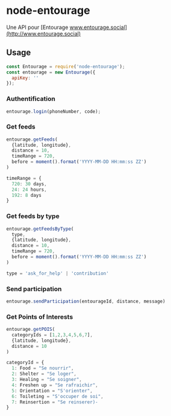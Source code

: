 # node-entourage

Une API pour [Entourage www.entourage.social](http://www.entourage.social)

## Usage

```javascript
const Entourage = require('node-entourage');
const entourage = new Entourage({
  apiKey: ''
});
```

### Authentification

```javascript
entourage.login(phoneNumber, code);
```

### Get feeds

```javascript
entourage.getFeeds(
  {latitude, longitude}, 
  distance = 10,
  timeRange = 720,
  before = moment().format('YYYY-MM-DD HH:mm:ss ZZ')
)

timeRange = {
  720: 30 days,
  24: 24 hours,
  192: 8 days
}
```

### Get feeds by type

```javascript
entourage.getFeedsByType(
  type, 
  {latitude, longitude}, 
  distance = 10, 
  timeRange = 720,
  before = moment().format('YYYY-MM-DD HH:mm:ss ZZ')
)

type = 'ask_for_help' | 'contribution'
```

### Send participation

```javascript
entourage.sendParticipation(entourageId, distance, message)
```

### Get Points of Interests

```javascript
entourage.getPOIS(
  categoryIds = [1,2,3,4,5,6,7], 
  {latitude, longitude}, 
  distance = 10
)

categoryId = {
  1: Food = "Se nourrir",
  2: Shelter = "Se loger",
  3: Healing = "Se soigner",
  4: Freshen up = "Se rafraichir",
  5: Orientation = "S'orienter",
  6: Toileting = "S'occuper de soi",
  7: Reinsertion = "Se reinserer)-
}
```